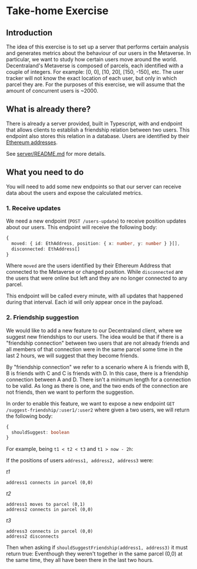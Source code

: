 # Take-home Exercise

## Introduction
The idea of this exercise is to set up a server that performs certain analysis and generates metrics about the behaviour of our users in the Metaverse. In particular, we want to study how certain users move around the world. Decentraland's Metaverse is composed of parcels, each identified with a couple of integers. For example: [0, 0], [10, 20], [150, -150], etc. The user tracker will not know the exact location of each user, but only in which parcel they are. For the purposes of this exercise, we will assume that the amount of concurrent users is ~2000.

## What is already there?
There is already a server provided, built in Typescript, with and endpoint that allows clients to establish a friendship relation between two users. This endpoint also stores this relation in a database. Users are identified by their [Ethereum addresses](https://hackernoon.com/how-to-generate-ethereum-addresses-technical-address-generation-explanation-25r3zqo).

See [server/README.md](server/README.md) for more details.

## What you need to do
You will need to add some new endpoints so that our server can receive data about the users and expose the calculated metrics.

### 1. Receive updates
We need a new endpoint (`POST /users-update`) to receive position updates about our users. This endpoint will receive the following body:
```ts
{
  moved: { id: EthAddress, position: { x: number, y: number } }[],
  disconnected: EthAddress[]
}
```
Where `moved` are the users identified by their Ethereum Address that connected to the Metaverse or changed position. While `disconnected` are the users that were online but left and they are no longer connected to any parcel.

This endpoint will be called every minute, with all updates that happened during that interval. Each id will only appear once in the payload.

### 2. Friendship suggestion
We would like to add a new feature to our Decentraland client, where we suggest new friendships to our users. The idea would be that if there is a "friendship connection" between two users that are not already friends and all members of that connection were in the same parcel some time in the last 2 hours, we will suggest that they become friends.

By "friendship connection" we refer to a scenario where A is friends with B, B is friends with C and C is friends with D. In this case, there is a friendship connection between A and D. There isn't a minimum length for a connection to be valid. As long as there is one, and the two ends of the connection are not friends, then we want to perform the suggestion.

In order to enable this feature, we want to expose a new endpoint `GET /suggest-friendship/:user1/:user2` where given a two users, we will return the following body:
```ts
{
  shouldSuggest: boolean
}
```

For example, being `t1 < t2 < t3` and `t1 > now - 2h`:

If the positions of users `address1, address2, address3` were:

*t1*
```
address1 connects in parcel (0,0)
```


*t2*
```
address1 moves to parcel (0,1)
address2 connects in parcel (0,0)
```


*t3*
```
address3 connects in parcel (0,0)
address2 disconnects
```

Then when asking if `shouldSuggestFriendship(address1, address3)` it must return true: Eventhough they weren't together in the same parcel (0,0) at the same time, they all have been there in the last two hours.


